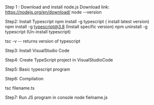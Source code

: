 Step 1 : Download and install node.js
Download link: https://nodejs.org/en/download/
node --version

Step2: Install Typescript
 npm install -g typescript    ( install latest version)
 npm install -g typescript@3.8  (Install specific version)
 npm uninstall -g typescript  (Un-install typescript)

 tsc -v   -- returns version of typescript

Step3: Install VisualStudio Code

Step4: Create TypeScript project in VisualStudioCode

Step5: Basic typescript program

Step6: Compilation

 tsc filename.ts

Step7: Run JS program in console
 node fielname.js
